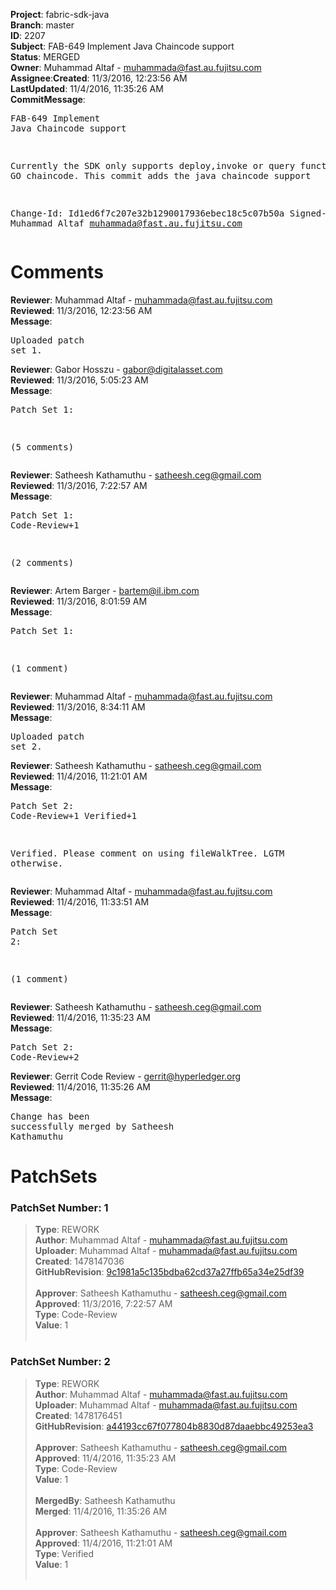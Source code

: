 <strong>Project</strong>: fabric-sdk-java</br><strong>Branch</strong>: master<br><strong>ID</strong>: 2207<br><strong>Subject</strong>: FAB-649 Implement Java Chaincode support<br><strong>Status</strong>: MERGED<br><strong>Owner</strong>: Muhammad Altaf - muhammada@fast.au.fujitsu.com<br><strong>Assignee</strong>:<strong>Created</strong>: 11/3/2016, 12:23:56 AM<br><strong>LastUpdated</strong>: 11/4/2016, 11:35:26 AM<br><strong>CommitMessage</strong>:<br><pre>FAB-649 Implement Java Chaincode support

Currently the SDK only supports deploy,invoke or query
functions for GO chaincode. This commit adds the java
chaincode support

Change-Id: Id1ed6f7c207e32b1290017936ebec18c5c07b50a
Signed-off-by: Muhammad Altaf <muhammada@fast.au.fujitsu.com>
</pre><h1>Comments</h1><strong>Reviewer</strong>: Muhammad Altaf - muhammada@fast.au.fujitsu.com<br><strong>Reviewed</strong>: 11/3/2016, 12:23:56 AM<br><strong>Message</strong>: <pre>Uploaded patch set 1.</pre><strong>Reviewer</strong>: Gabor Hosszu - gabor@digitalasset.com<br><strong>Reviewed</strong>: 11/3/2016, 5:05:23 AM<br><strong>Message</strong>: <pre>Patch Set 1:

(5 comments)</pre><strong>Reviewer</strong>: Satheesh Kathamuthu - satheesh.ceg@gmail.com<br><strong>Reviewed</strong>: 11/3/2016, 7:22:57 AM<br><strong>Message</strong>: <pre>Patch Set 1: Code-Review+1

(2 comments)</pre><strong>Reviewer</strong>: Artem Barger - bartem@il.ibm.com<br><strong>Reviewed</strong>: 11/3/2016, 8:01:59 AM<br><strong>Message</strong>: <pre>Patch Set 1:

(1 comment)</pre><strong>Reviewer</strong>: Muhammad Altaf - muhammada@fast.au.fujitsu.com<br><strong>Reviewed</strong>: 11/3/2016, 8:34:11 AM<br><strong>Message</strong>: <pre>Uploaded patch set 2.</pre><strong>Reviewer</strong>: Satheesh Kathamuthu - satheesh.ceg@gmail.com<br><strong>Reviewed</strong>: 11/4/2016, 11:21:01 AM<br><strong>Message</strong>: <pre>Patch Set 2: Code-Review+1 Verified+1

Verified. Please comment on using fileWalkTree. LGTM otherwise.</pre><strong>Reviewer</strong>: Muhammad Altaf - muhammada@fast.au.fujitsu.com<br><strong>Reviewed</strong>: 11/4/2016, 11:33:51 AM<br><strong>Message</strong>: <pre>Patch Set 2:

(1 comment)</pre><strong>Reviewer</strong>: Satheesh Kathamuthu - satheesh.ceg@gmail.com<br><strong>Reviewed</strong>: 11/4/2016, 11:35:23 AM<br><strong>Message</strong>: <pre>Patch Set 2: Code-Review+2</pre><strong>Reviewer</strong>: Gerrit Code Review - gerrit@hyperledger.org<br><strong>Reviewed</strong>: 11/4/2016, 11:35:26 AM<br><strong>Message</strong>: <pre>Change has been successfully merged by Satheesh Kathamuthu</pre><h1>PatchSets</h1><h3>PatchSet Number: 1</h3><blockquote><strong>Type</strong>: REWORK<br><strong>Author</strong>: Muhammad Altaf - muhammada@fast.au.fujitsu.com<br><strong>Uploader</strong>: Muhammad Altaf - muhammada@fast.au.fujitsu.com<br><strong>Created</strong>: 1478147036<br><strong>GitHubRevision</strong>: [9c1981a5c135bdba62cd37a27ffb65a34e25df39](https://github.com/hyperledger/fabric-sdk-java/commit/9c1981a5c135bdba62cd37a27ffb65a34e25df39)<br><br><strong>Approver</strong>: Satheesh Kathamuthu - satheesh.ceg@gmail.com<br><strong>Approved</strong>: 11/3/2016, 7:22:57 AM<br><strong>Type</strong>: Code-Review<br><strong>Value</strong>: 1<br><br></blockquote><h3>PatchSet Number: 2</h3><blockquote><strong>Type</strong>: REWORK<br><strong>Author</strong>: Muhammad Altaf - muhammada@fast.au.fujitsu.com<br><strong>Uploader</strong>: Muhammad Altaf - muhammada@fast.au.fujitsu.com<br><strong>Created</strong>: 1478176451<br><strong>GitHubRevision</strong>: [a44193cc67f077804b8830d87daaebbc49253ea3](https://github.com/hyperledger/fabric-sdk-java/commit/a44193cc67f077804b8830d87daaebbc49253ea3)<br><br><strong>Approver</strong>: Satheesh Kathamuthu - satheesh.ceg@gmail.com<br><strong>Approved</strong>: 11/4/2016, 11:35:23 AM<br><strong>Type</strong>: Code-Review<br><strong>Value</strong>: 1<br><br><strong>MergedBy</strong>: Satheesh Kathamuthu<br><strong>Merged</strong>: 11/4/2016, 11:35:26 AM<br><br><strong>Approver</strong>: Satheesh Kathamuthu - satheesh.ceg@gmail.com<br><strong>Approved</strong>: 11/4/2016, 11:21:01 AM<br><strong>Type</strong>: Verified<br><strong>Value</strong>: 1<br><br></blockquote>